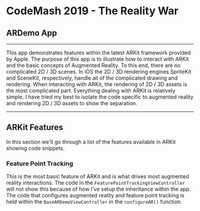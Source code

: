 # CodeMash 2019 - The Reality War

## ARDemo App

---

This app demonstrates features within the latest ARKit framework provided by Apple.  The purpose of this app is to illustrate how to interact with ARKit and the basic concepts of Augmented Reality.  To this end, there are no complicated 2D / 3D scenes.  In iOS the 2D / 3D rendering engines SpriteKit and SceneKit, respectively, handle all of the complicated drawing and rendering.  When interacting with ARKit, the rendering of 2D / 3D assets is the most complicated part.  Everything dealing with ARKit is relatively simple.  I have tried my best to isolate the code specific to augmented reality and rendering 2D / 3D assets to show the separation.  

---

## ARKit Features

In this section we'll go through a list of the features available in ARKit showing code snippets.

### Feature Point Tracking

This is the most basic feature of ARKit and is what drives most augmented reality interactions.  The code in the `FeaturePointTrackingViewController` will not show this because of how I've setup the inheritance within the app.  The code that configures augmented reality and feature point tracking is held within the `BaseARDemoViewController` in the `configureAR()` function.

